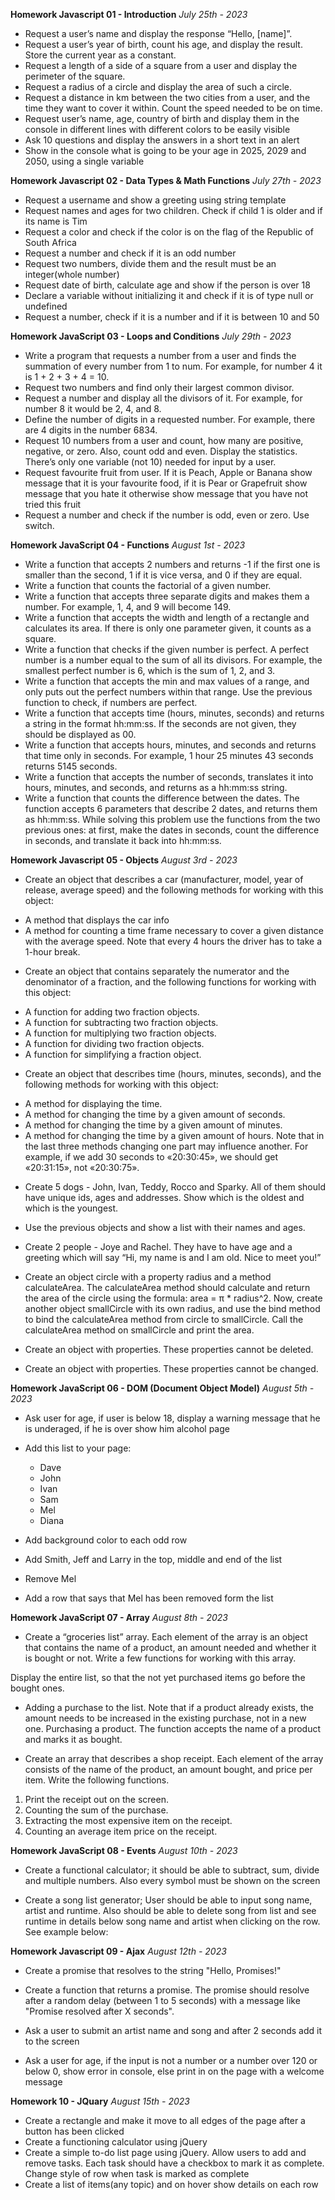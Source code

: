 **Homework Javascript 01 - Introduction**
*July 25th - 2023*

- Request a user’s name and display the response “Hello, [name]”.
- Request a user’s year of birth, count his age, and display the result. Store the current year as a constant. 
- Request a length of a side of a square from a user and display the perimeter of the square. 
- Request a radius of a circle and display the area of such a circle. 
- Request a distance in km between the two cities from a user, and the time they want to cover it within. Count the speed needed to be on time.
- Request user’s name, age, country of birth and display them in the console in different lines with different colors to be easily visible
- Ask 10 questions and display the answers in a short text in an alert
- Show in the console what is going to be your age in 2025, 2029 and 2050, using a single variable 


**Homework Javascript 02 - Data Types & Math Functions**
*July 27th - 2023*

- Request a username and show a greeting using string template 
- Request names and ages for two children. Check if child 1 is older and if its name is Tim
- Request a color and check if the color is on the flag of the Republic of South Africa
- Request a number and check if it is an odd number
- Request two numbers, divide them and the result must be an integer(whole number)
- Request date of birth, calculate age and show if the person is over 18
- Declare a variable without initializing it and check if it is of type null or undefined
- Request a number, check if it is a number and if it is between 10 and 50

**Homework JavaScript 03 - Loops and Conditions**
*July 29th - 2023*

- Write a program that requests a number from a user and finds the summation of every number from 1 to num. For example, for number 4 it is 1 + 2 + 3 + 4 = 10.
- Request two numbers and find only their largest common divisor.
- Request a number and display all the divisors of it. For example, for number 8 it would be 2, 4, and 8.
- Define the number of digits in a requested number. For example, there are 4 digits in the number 6834.
- Request 10 numbers from a user and count, how many are positive, negative, or zero. Also, count odd and even. Display the statistics. There’s only one variable (not 10) needed for input by a user. 
- Request favourite fruit from user. If it is Peach, Apple or Banana show message that it is your favourite food, if it is Pear or Grapefruit show message that you hate it otherwise show message that you have not tried this fruit
- Request a number and check if the number is odd, even or zero. Use switch.

**Homework JavaScript 04 - Functions**
*August 1st - 2023*

- Write a function that accepts 2 numbers and returns -1 if the first one is smaller than the second, 1 if it is vice versa, and 0 if they are equal.
- Write a function that counts the factorial of a given number. 
- Write a function that accepts three separate digits and makes them a number. For example, 1, 4, and 9 will become 149.
- Write a function that accepts the width and length of a rectangle and calculates its area. If there is only one parameter given, it counts as a square. 
- Write a function that checks if the given number is perfect. A perfect number is a number equal to the sum of all its divisors. For example, the smallest perfect number is 6, which is the sum of 1, 2, and 3.
- Write a function that accepts the min and max values of a range, and only puts out the perfect numbers within that range. Use the previous function to check, if numbers are perfect. 
- Write a function that accepts time (hours, minutes, seconds) and returns a string in the format hh:mm:ss. If the seconds are not given, they should be displayed as 00.
- Write a function that accepts hours, minutes, and seconds and returns that time only in seconds. For example, 1 hour 25 minutes 43 seconds returns 5145 seconds.
- Write a function that accepts the number of seconds, translates it into hours, minutes, and seconds, and returns as a hh:mm:ss string.
- Write a function that counts the difference between the dates. The function accepts 6 parameters that describe 2 dates, and returns them as hh:mm:ss. While solving this problem use the functions from the two previous ones: at first, make the dates in seconds, count the difference in seconds, and translate it back into hh:mm:ss.

**Homework Javascript 05 - Objects**
*August 3rd - 2023*

- Create an object that describes a car (manufacturer, model, year of release, average speed) and the following methods for working with this object:

* A method that displays the car info 
* A method for counting a time frame necessary to cover a given distance with the average speed. Note that every 4 hours the driver has to take a 1-hour break.

- Create an object that contains separately the numerator and the denominator of a fraction, and the following functions for working with this object:

* A function for adding two fraction objects.
* A function for subtracting two fraction objects.
* A function for multiplying two fraction objects.
* A function for dividing two fraction objects.
* A function for simplifying a fraction object. 

- Create an object that describes time (hours, minutes, seconds), and the following methods for working with this object: 

* A method for displaying the time. 
* A method for changing the time by a given amount of seconds. 
* A method for changing the time by a given amount of minutes.  
* A method for changing the time by a given amount of hours. 
Note that in the last three methods changing one part may influence another. For example, if we add 30 seconds to «20:30:45», we should get «20:31:15», not «20:30:75».

- Create 5 dogs - John, Ivan, Teddy, Rocco and Sparky. All of them should have unique ids, ages and addresses. Show which is the oldest and which is the youngest.

- Use the previous objects and show a list with their names and ages.

- Create 2 people - Joye and Rachel. They have to have age and a greeting which will say “Hi, my name is  <NAME> and I am <AGE> old. Nice to meet you!”

- Create an object circle with a property radius and a method calculateArea. The calculateArea method should calculate and return the area of the circle using the formula: area = π * radius^2. Now, create another object smallCircle with its own radius, and use the bind method to bind the calculateArea method from circle to smallCircle. Call the calculateArea method on smallCircle and print the area.

- Create an object with properties. These properties cannot be deleted.

- Create an object with properties. These properties cannot be changed.

**Homework JavaScript 06 - DOM (Document Object Model)**
*August 5th - 2023*

- Ask user for age, if user is below 18, display a warning message that he is underaged, if he is over show him alcohol page
- Add this list to your page:

    <div class="container">
        <ul class="list">
            <li class="item">Dave</li>
            <li class="item">John</li>
            <li class="item">Ivan</li>
            <li class="item">Sam</li>
            <li class="item">Mel</li>
            <li class="item">Diana</li>
        </ul>
    </div>

- Add background color to each odd row
- Add Smith, Jeff and Larry in the top, middle and end of the list
- Remove Mel
- Add a row that says that Mel has been removed form the list

**Homework JavaScript 07 - Array**
*August 8th - 2023*

- Create a “groceries list” array. Each element of the array is an object that contains the name of a product, an amount needed and whether it is bought or not. Write a few functions for working with this array. 

Display the entire list, so that the not yet purchased items go before the bought ones. 

- Adding a purchase to the list. Note that if a product already exists, the amount needs to be increased in the existing purchase, not in a new one. Purchasing a product. The function accepts the name of a product and marks it as bought.

- Create an array that describes a shop receipt. Each element of the array consists of the name of the product, an amount bought, and price per item. Write the following functions. 

01. Print the receipt out on the screen.
02. Counting the sum of the purchase.
03. Extracting the most expensive item on the receipt.
04. Counting an average item price on the receipt.

**Homework JavaScript 08 - Events**
*August 10th - 2023*

- Create a functional calculator; it should be able to subtract, sum, divide and multiple numbers. Also every symbol must be shown on the screen

- Create a song list generator; User should be able to input song name, artist and runtime. Also should be able to delete song from list and see runtime in details below song name and artist when clicking on the row. See example below:

**Homework Javascript 09 - Ajax**
*August 12th - 2023*

- Create a promise that resolves to the string "Hello, Promises!"

- Create a function that returns a promise. The promise should resolve after a random delay (between 1 to 5 seconds) with a message like "Promise resolved after X seconds".

- Ask a user to submit an artist name and song and after 2 seconds add it to the screen

- Ask a user for age, if the input is not a number or a number over 120 or below 0, show error in console, else print in on the page with a welcome message

**Homework 10 - JQuary**
*August 15th - 2023*

- Create a rectangle and make it move to all edges of the page after a button has been clicked
- Create a functioning calculator using jQuery
- Create a simple to-do list page using jQuery. Allow users to add and remove tasks. Each task should have a checkbox to mark it as complete. Change style of row when task is marked as complete
- Create a list of items(any topic) and on hover show details on each row
